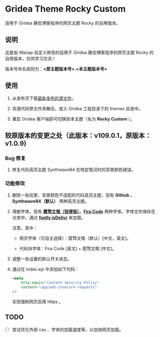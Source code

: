 # Gridea Theme Rocky Custom

适用于 Gridea 静态博客程序的网页主题 Rocky 的自用版本。

## 说明

这是由 Waoap 自定义修改的适用于 Gridea 静态博客程序的网页主题 Rocky 的自用版本，仅供学习交流！

版本号命名规则为：**<原主题版本号>.<本主题版本号>**

## 使用

1. 从发布页下载[最新发布的源文件](https://github.com/Waoap/gridea-theme-rocky-custom/releases)。

2. 将源代码带文件夹解压，放入 Gridea 工程目录下的 themes 目录中。

3. 重启 Gridea 客户端即可切换到本主题（名为 **Rocky Custom** ）。

## 较原版本的变更之处（此版本：v109.0.1，原版本：v1.0.9)

### Bug 修复

1. 修复代码高亮主题 Synthwave84 在特定情况时的背景颜色错误。

### 功能修改

1. 删除一些前景、背景颜色不适配的代码高亮主题，现有 **Github 、Synthwave84（默认）** 两种高亮主题。

2. 增删字体，现有 **[霞骛文楷（轻便版）](https://github.com/lxgw/LxgwWenKai-Lite)、[Fira Code](https://github.com/tonsky/FiraCode)** 两种字体。字体文件保存在仓库中，通过 **[fastly jsDelivr](https://fastly.jsdelivr.net)** 来加载。

    注意，其中：

    - 网页字体（可自主选择）：霞骛文楷（默认）[中文，英文]。

    - 代码块字体：Fira Code [英文] + 霞骛文楷 [中文]。

3. 调整一些设置的默认开关状态。

4. 通过在 index.ejs 中添加如下代码：

    ```html
    <meta
        http-equiv="Content-Security-Policy"
        content="upgrade-insecure-requests"
    />
    ```

    实现强制网页启用 https 。

## TODO

-   [ ] 尝试优化外部 css 、字体的加载速度等，以加快网页加载。
